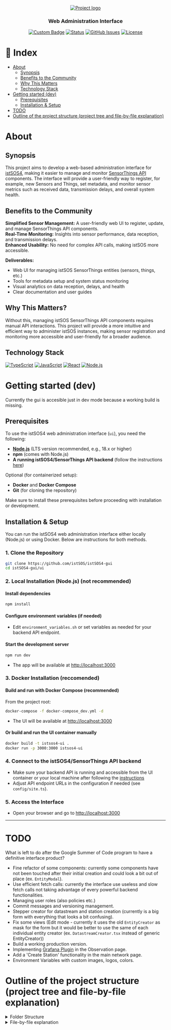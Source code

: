 
<p align="center">
  <a href="https://github.com/istSOS/istSOS4" rel="noopener" target="_blank">
    <img width=auto height=auto src="https://istsos.org/assets/img/istsos_bars_white.png" alt="Project logo">
  </a>
</p>

<h3 align="center">Web Administration Interface</h3>

<div align="center">

[![Custom Badge](https://img.shields.io/badge/Wiki-blue.svg)](https://github.com/LucaBTE/istSOS4-gui/wiki)
[![Status](https://img.shields.io/badge/status-active-success.svg)]()
[![GitHub Issues](https://img.shields.io/github/issues/LucaBTE/istSOS4-gui
)](https://github.com/kylelobo/The-Documentation-Compendium/issues)
[![License](https://img.shields.io/badge/license-Apache_2.0-blue.svg)](/LICENSE)

</div>


# 📝 Index
- [About](#about)
    - [Synopsis](#synopsis)
    - [Benefits to the Community](#benefits-to-the-community)
    - [Why This Matters](#why-this-matters)
    - [Technology Stack](#technology-stack)
- [Getting started (dev)](#getting-started-dev)
  - [Prerequisites](#prerequisites)
  - [Installation & Setup](#installation--setup)
- [TODO](#todo)
- [Outline of the project structure (project tree and file-by-file explanation)](#outline-of-the-project-structure-project-tree-and-file-by-file-explanation)


# About
## Synopsis
This project aims to develop a web-based administration interface for [istSOS4](https://istsos.org/), making it easier to manage and monitor [SensorThings API](https://www.ogc.org/standards/sensorthings/) components. The interface will provide a user-friendly way to register, for example, new Sensors and Things, set metadata, and monitor sensor metrics such as received data, transmission delays, and overall system health.
## Benefits to the Community
<b>Simplified Sensor Management:</b> A user-friendly web UI to register, update, and manage SensorThings API components.\
<b>Real-Time Monitoring:</b> Insights into sensor performance, data reception, and transmission delays.\
<b>Enhanced Usability:</b> No need for complex API calls, making istSOS more accessible.

<b>Deliverables:</b>
- Web UI for managing istSOS SensorThings entities (sensors, things, etc.)
- Tools for metadata setup and system status monitoring
- Visual analytics on data reception, delays, and health
- Clear documentation and user guides

## Why This Matters?
Without this, managing istSOS SensorThings API components requires manual API interactions. This project will provide a more intuitive and efficient way to administer istSOS instances, making sensor registration and monitoring more accessible and user-friendly for a broader audience.

## Technology Stack
[![TypeScript](https://img.shields.io/badge/typescript-%23007ACC.svg?style=for-the-badge&logo=typescript&logoColor=white)](https://www.typescriptlang.org/docs/handbook/typescript-in-5-minutes.html)
[![JavaScript](https://img.shields.io/badge/JavaScript-F7DF1E?logo=javascript&logoColor=black&style=for-the-badge)](https://developer.mozilla.org/en-US/docs/Web/JavaScript)  [![React](https://img.shields.io/badge/React-20232A?logo=react&logoColor=61DAFB&style=for-the-badge)](https://reactjs.org/)  [![Node.js](https://img.shields.io/badge/Node.js-339933?logo=nodedotjs&logoColor=white&style=for-the-badge)](https://nodejs.org/)


# Getting started (dev)
Currently the gui is accesible just in dev mode because a working build is missing.

## Prerequisites

To use the istSOS4 web administration interface (`ui`), you need the following:

- [**Node.js**](https://nodejs.org/) (LTS version recommended, e.g., 18.x or higher)
- **npm** (comes with Node.js)
- **A running istSOS4/SensorThings API backend** (follow the instructions [here](https://github.com/istSOS/istSOS4))

Optional (for containerized setup):
- **Docker** and **Docker Compose**
- **Git** (for cloning the repository)

Make sure to install these prerequisites before proceeding with installation or development.

## Installation & Setup

You can run the istSOS4 web administration interface either locally (Node.js) or using Docker. Below are instructions for both methods.

### 1. Clone the Repository

```bash
git clone https://github.com/istSOS/istSOS4-gui
cd istSOS4-gui/ui
```

### 2. Local Installation (Node.js) (not recommended)

#### Install dependencies
```bash
npm install
```

#### Configure environment variables (if needed)
- Edit `environment_variables.sh` or set variables as needed for your backend API endpoint.

#### Start the development server
```bash
npm run dev
```
- The app will be available at [http://localhost:3000](http://localhost:3000)

### 3. Docker Installation (reccomended)

#### Build and run with Docker Compose (recommended)
From the project root:
```bash
docker-compose -f docker-compose_dev.yml -d
```
- The UI will be available at [http://localhost:3000](http://localhost:3000)

#### Or build and run the UI container manually
```bash
docker build -t istsos4-ui .
docker run -p 3000:3000 istsos4-ui
```

### 4. Connect to the istSOS4/SensorThings API backend
- Make sure your backend API is running and accessible from the UI container or your local machine after following the [instructions](https://github.com/istSOS/istSOS4) 
- Adjust API endpoint URLs in the configuration if needed (see `config/site.ts`).

### 5. Access the Interface
- Open your browser and go to [http://localhost:3000](http://localhost:3000)

---


# TODO
What is left to do after the Google Summer of Code program to have a definitive interface product?
- Fine refactor of some components: currently some components have not been touched after their initial creation and could look a bit out of place (ex. `EntityModal`).
- Use efficient fetch calls: currently the interface use useless and slow fetch calls not taking advantage of every powerful backend functionalities.
- Managing user roles (also policies etc.)
- Commit messages and versioning management.
- Stepper creator for datastream and station creation (currently is a big form with everything that looks a bit confusing).
- Fix some views (Edit mode - currently it uses the old `EntityCreator` as mask for the form but it would be better to use the same of each individual entity creator (ex. `DatastreamCreator.tsx` instead of generic EntityCreator))
- Build a working production version.
- Implementing [Grafana Plugin](https://github.com/istSOS/istSOS4-GrafanaPlugin) in the Observation page.
- Add a 'Create Station' functionality in the main network page.
- Environment Variables with custom images, logos, colors.




# Outline of the project structure (project tree and file-by-file explanation)

<details><summary>Folder Structure</summary>



```
istSOS4-gui
├─ ...
└─ ui
   ├─ app
   │  ├─ datastreams
   │  │  ├─ DatastreamCreator.tsx
   │  │  ├─ DatastreamCRUDHandler.tsx
   │  │  ├─ page.tsx
   │  │  └─ utils.ts
   │  ├─ globals.css
   │  ├─ layout.tsx
   │  ├─ locations
   │  │  ├─ LocationCreator.tsx
   │  │  ├─ LocationCRUDHandler.tsx
   │  │  ├─ page.tsx
   │  │  └─ utils.ts
   │  ├─ network
   │  │  └─ page.tsx
   │  ├─ observations
   │  │  ├─ FeatureOfInterestCreator.tsx
   │  │  └─ page.tsx
   │  ├─ observed-properties
   │  │  ├─ ObservedPropertyCreator.tsx
   │  │  ├─ page.tsx
   │  │  └─ utils.ts
   │  ├─ page.tsx
   │  ├─ sensors
   │  │  ├─ page.tsx
   │  │  ├─ SensorCreator.tsx
   │  │  ├─ SensorCRUDHandler.tsx
   │  │  └─ utils.ts
   │  ├─ things
   │  │  ├─ page.tsx
   │  │  ├─ ThingCreator.tsx
   │  │  ├─ ThingCRUDHandler.tsx
   │  │  └─ utils.ts
   │  └─ users
   │     └─ page.tsx
   ├─ components
   │  ├─ bars
   │  │  ├─ customNavbar.tsx
   │  │  ├─ footer.tsx
   │  │  ├─ searchBar.tsx
   │  │  ├─ secNavbar.tsx
   │  │  └─ userbar.tsx
   │  ├─ customButtons
   │  │  ├─ deleteButton.tsx
   │  │  └─ editButton.tsx
   │  ├─ entity
   │  │  ├─ EntityActions.tsx
   │  │  └─ EntityList.tsx
   │  ├─ EntityAccordion.tsx
   │  ├─ EntityCreator.tsx
   │  ├─ hooks
   │  │  ├─ formatDateWithTimezone.tsx
   │  │  ├─ useColorScale.ts
   │  │  ├─ useDataFetching.tsx
   │  │  ├─ useEnrichedDatastreams.tsx
   │  │  ├─ useLastDelayColor.tsx
   │  │  └─ usePolygonCenter.ts
   │  ├─ icons.tsx
   │  ├─ layout
   │  │  └─ SplitPanel.tsx
   │  ├─ LoadingScreen.tsx
   │  ├─ MapWrapper.tsx
   │  └─ modals
   │     ├─ DrawGeometryModal.tsx
   │     ├─ EntityModal.tsx
   │     └─ LoginModal.tsx
   ├─ config
   │  └─ site.ts
   ├─ context
   │  ├─ AuthContext.tsx
   │  ├─ EntitiesContext.tsx
   │  └─ TimezoneContext.tsx
   ├─ locales
   │  ├─ en
   │  │  └─ translation.json
   │  └─ it
   │     └─ translation.json
   ├─ public
   │  ├─ istsos_bars_white.png
   │  └─ osgeo_logo.png
   ├─ server
   │  ├─ api.tsx
   │  ├─ fetchLogin.ts
   │  ├─ fetchLogout.ts
   │  ├─ fetchRefresh.ts
   │  ├─ fetchUser.ts
   └─ 
```
</details>
<details><summary>File-by-file explanation</summary>
This section is a work in progress and may not be exhaustive; some files or details could be missing or subject to change.
<details><summary>
📁app </summary>
In the app folder there are other sub-folders for each of Sensor Things API's entities: Datastream, Sensor, Thing, Location, HistoricalLocation, ObservedProperty, Observation, FeatureOfInterest (network, users).

## 📁network
_At the moment, network has just the main page.tsx file, in the future it will be possibile to manage networks as well._
### 📄page.tsx
The `app/network/page.tsx` page is displayed after selecting a network from `app/page.tsx`.
It shows a set of Card Buttons, each displaying the current number of items in the database for a given entity.

Navigation: clicking a card redirects to the corresponding entity page.

Filtering: only Datastreams are filtered by network. All other entities display the same counts across different network pages.

Hover effect: hovering over a card reveals a short description of the entity.

Additionally, the page includes a map (MapWrapper.tsx) that displays all Datastreams of the selected network.


## 📁datastreams
### 📄​DatastreamCreator.tsx
A component for creating new Datastream entities with support for creating/selecting related entities (Thing, Sensor, ObservedProperty).

<b>Features</b>
- Works in two modes: full mode (standalone) and embedded mode (within ThingCreator)
- Allows selection of existing entities or creation of new ones
- Includes JSON editor for manual payload editing
- Validates required fields before submission
- Handles deep insertion of related entities when creating new ones

### 📄​DatastreamCRUDHandler.tsx
Basically it provides CRUD (Create, Read, Update, Delete) operations for Datastream entities (rely on .../server/api.tsx) with validations.

### 📄page.tsx
This is the main page for displaying and managing Datastream entities.

<b>Features</b>
- Displays list (rely on `EntityList.tsx`) of Datastreams with filtering and sorting capabilities
- Shows interactive map with Datastream locations
- Use the creation form for new Datastreams
- Implements various filters (search, thing, sensor, observed property, date range, bounding box)
- Handles entity selection and expansion
- When an entity is expanded it get also zoomed on the map

### 📄utils.ts
Utility file containing constants and helper functions for Datastream management.
- unitOfMeasurementOptions: Predefined options for measurement units
- observationTypeOptions: Predefined observation types
- delayThresholdOptions: Options for time-based filtering
- buildDatastreamFields: Function to generate field configurations for forms

All these list of options will be taken from dedicated files and no more hard-coded.

## 📁things
### 📄page.tsx
This is the main page for displaying and managing Datastream entities.

<b>Features</b>
- Displays list (rely on `EntityList.tsx`) of Things.
- Use the creation form for new Things
- Handles entity selection and expansion

### 📄ThingCreator.tsx
It takes the necessary fields for creating a Thing from `.../things/utils.ts`. Provides a form for creating a Thing also with deep insert for Datastreams and Locations with their forms taken from `DatastreamCreator.tsx` and `LocationCreator.tsx`.

### 📄ThingCRUDHandler.tsx
Basically it provides CRUD (Create, Read, Update, Delete) operations for Thing entities (rely on .../server/api.tsx) with validations.

### 📄utils.ts
It has basically field configuration for Thing forms.
Also provides 'buildThingFields()' that returns an array of field (name, description, properties, locations) definitions (name, label, type, etc.).
Locations are taken as a list of options, other entities options for deepinsert are given as props in ThingCreator.


## 📁locations
_Locations still not have a CRUDHandler component (to add)_ 
### 📄LocationCreator.tsx
A component for creating new Location entities with both manual coordinate input and map-based geometry drawing capabilities.

<b>Features</b>
- Form inputs for Location properties (name, description, encoding type)
- Dual input methods: manual latitude/longitude entry or map drawing
- Real-time GeoJSON geometry preview
- Validation for coordinate inputs and drawn geometries
- Integration with DrawGeometryModal for visual geometry creation
- Support for various geometry types (Point, LineString, Polygon, etc.)

### 📄LocationCRUDHandler.tsx
Basically it provides CRUD (Create, Read, Update, Delete) operations for Location entities (rely on .../server/api.tsx) with validations.

### 📄page.tsx
This is the main page for displaying and managing Location entities.

<b>Features</b>
- Displays list (rely on EntityList.tsx) of Locations
- Shows interactive map with Location positions

### 📄utils.ts
It has basically field configuration for Location forms.
Also provides 'buildLocationFields()' that returns an array of field (name, description, lat, lon, encoding type) definitions (name, label, type, etc.).


## 📁sensors
### 📄page.tsx
This is the main page for displaying and managing Sensor entities.

<b>Features</b>
- Displays list (rely on `EntityList.tsx`) of Sensors.
- Use the creation form for new Sensors
- Handles entity selection and expansion

### 📄SensorCreator.tsx
It takes the necessary fields for creating a Sensor from `.../sensors/utils.ts`. Provides a form for creating a Sensor.

### 📄SensorCRUDHandler.tsx
Basically it provides CRUD (Create, Read, Update, Delete) operations for Sensor entities (rely on .../server/api.tsx) with validations.

### 📄utils.ts
It has basically field configuration for Sensor forms.
Used also in deep insert in datastream form.


## 📄layout.tsx
It manages the page structure after the login.
- Check by token if the user is authenticated.
- If the user is not authenticate, shows `LoginModal`
- If Authenticated
  - Displays the custom navigation bar (CustomNavbar), the user bar (UserBar), a graphical divider, and the footer.
  - Uses the HeroUIProvider to provide UI components.
  - Shows the page content ({children}) centered and with padding.

## 📄page.tsx
Renders the main landing page where users can select a network. It does the following:

- Retrieves the list of available networks from the global entities context.
- Displays a title prompting the user to select a network, using internationalization support.
- Shows each network as a clickable card in a responsive grid layout.
- When a user clicks on a network card, they are redirected to the corresponding network page, passing the network's ID and name as URL parameters.
</details>

<details><summary>
📁components </summary>
This folder contains reusable components for the interface.

## 📁bars
All bars used in the gui.
### 📄customNavbar.tsx
It is the bar in the highest section of the interface. It provides a 'Discussion' text that will brings to the discussion section of the GitHub repo and a 'Source Code' that brings to the actual GitHub repo.
### 📄searchBar.tsx
It is a search bar that provides instant filter on the list of entities in each entity page.
### 📄secNavbar.tsx
The secNavbar displays the name of the Page where the user is(name of the network, name of the enitites) and a 'back button' that brings to the previous page.
### 📄userbar.tsx
The UserBar component provides a top navigation bar that enhances the user experience and accessibility of the istSOS4 web administration interface. It includes:

- The istSOS4 logo with a link to the official website.
- A real-time display of the current date and time, with the ability to apply a custom UTC time shift. Users can adjust the time shift using an interactive slider, which is useful for viewing sensor data in different time zones.
- User authentication controls: when logged in, it greets the user by name and provides a logout button; when not logged in, it shows a login button.
- Language selection: users can easily switch between English and Italian.
- The bar is always visible at the top of the interface, providing quick access to essential controls and information, and maintaining consistency across all pages.

## 📁customButtons
### 📄deleteButton.tsx
The DeleteButton component provides a secure and user-friendly way to delete entities from the istSOS4 web interface. Its main features are:

- When clicked, it opens a confirmation popup that asks the user to type the exact name of the entity to confirm deletion, preventing accidental removals.
- The delete action is only enabled when the confirmation text matches the entity name.
- It displays a loading indicator during the deletion process and shows any errors if the operation fails.
- The button uses tooltips and internationalized messages for better usability and accessibility.
- After successful deletion, it can trigger a callback to update the UI.
This approach ensures that destructive actions are deliberate and clearly communicated, aligning with the project’s focus on safety and user experience.

### 📄editButton.tsx
The EditButton component provides a simple and intuitive way to trigger the editing of an entity in the istSOS4 web interface. Its main features are:

- Displays an icon-only button with a tooltip for accessibility and clarity.
- Calls the provided onEdit function when clicked, allowing the parent component to handle the edit action.
- Shows a loading indicator when an edit operation is in progress and can be disabled as needed.
## 📁entity
### 📄EntityList.tsx
The EntityList component acts as a bridge between the entity pages and the EntityAccordion component. It receives the list of entities and all the necessary handlers (for selection, editing, deletion, creation, etc.), and passes them to EntityAccordion, which handles the actual rendering and interaction for each entity. This separation keeps the entity pages clean and focused on data and state management, while EntityList manages the logic for displaying and interacting with the list of entities in a consistent way across the application.

### 📄EntityActions.tsx
The EntityActions component provides a unified action bar for managing entities within the application. It includes:

- A page title and navigation bar for context.
- A search bar for instant filtering of entities.
- A “Create New” button to add new entities.
- Optional filter dropdowns for refining the displayed list by related properties (e.g., Thing, Sensor, Observed Property).
- Optional map toggle controls when a map view is available.
- This component centralizes all the main actions and filters relevant to the current entity type, making it easy for users to search, filter, and create new records from a single, consistent interface.

## 📁hooks
This folder provides useful functions that are used in somme other components across the interface.
## 📁layout
### 📄SplitPanel.tsx
The `SplitPanel` component creates a resizable two-panel layout, commonly used to display a list or details on the left and a map or additional content on the right. Its main features are:

- Displays a left panel (required) and an optional right panel.
- Allows the user to resize the panels horizontally by dragging the divider between them.
- The initial split ratio can be set via props, and the right panel can be shown or hidden.
- Handles mouse events to provide a smooth and interactive resizing experience.
- Keeps the layout responsive and user-friendly, making it ideal for pages that need to show both a list and a map or details side by side.

This component helps organize complex pages by letting users adjust the space dedicated to each section according to their needs.

## 📁modals
</details>
